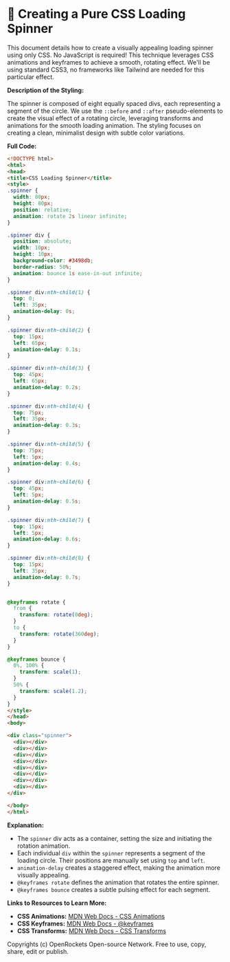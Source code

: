 # 🐞 Creating a Pure CSS Loading Spinner


This document details how to create a visually appealing loading spinner using only CSS.  No JavaScript is required! This technique leverages CSS animations and keyframes to achieve a smooth, rotating effect.  We'll be using standard CSS3, no frameworks like Tailwind are needed for this particular effect.


**Description of the Styling:**

The spinner is composed of eight equally spaced divs, each representing a segment of the circle.  We use the `::before` and `::after` pseudo-elements to create the visual effect of a rotating circle, leveraging transforms and animations for the smooth loading animation. The styling focuses on creating a clean, minimalist design with subtle color variations.


**Full Code:**

```html
<!DOCTYPE html>
<html>
<head>
<title>CSS Loading Spinner</title>
<style>
.spinner {
  width: 80px;
  height: 80px;
  position: relative;
  animation: rotate 2s linear infinite;
}

.spinner div {
  position: absolute;
  width: 10px;
  height: 10px;
  background-color: #3498db;
  border-radius: 50%;
  animation: bounce 1s ease-in-out infinite;
}

.spinner div:nth-child(1) {
  top: 0;
  left: 35px;
  animation-delay: 0s;
}

.spinner div:nth-child(2) {
  top: 15px;
  left: 65px;
  animation-delay: 0.1s;
}

.spinner div:nth-child(3) {
  top: 45px;
  left: 65px;
  animation-delay: 0.2s;
}

.spinner div:nth-child(4) {
  top: 75px;
  left: 35px;
  animation-delay: 0.3s;
}

.spinner div:nth-child(5) {
  top: 75px;
  left: 5px;
  animation-delay: 0.4s;
}

.spinner div:nth-child(6) {
  top: 45px;
  left: 5px;
  animation-delay: 0.5s;
}

.spinner div:nth-child(7) {
  top: 15px;
  left: 5px;
  animation-delay: 0.6s;
}

.spinner div:nth-child(8) {
  top: 15px;
  left: 35px;
  animation-delay: 0.7s;
}


@keyframes rotate {
  from {
    transform: rotate(0deg);
  }
  to {
    transform: rotate(360deg);
  }
}

@keyframes bounce {
  0%, 100% {
    transform: scale(1);
  }
  50% {
    transform: scale(1.2);
  }
}
</style>
</head>
<body>

<div class="spinner">
  <div></div>
  <div></div>
  <div></div>
  <div></div>
  <div></div>
  <div></div>
  <div></div>
  <div></div>
</div>

</body>
</html>
```

**Explanation:**

*   The `spinner` div acts as a container, setting the size and initiating the rotation animation.
*   Each individual `div` within the `spinner` represents a segment of the loading circle. Their positions are manually set using `top` and `left`.
*   `animation-delay` creates a staggered effect, making the animation more visually appealing.
*   `@keyframes rotate` defines the animation that rotates the entire spinner.
*   `@keyframes bounce` creates a subtle pulsing effect for each segment.


**Links to Resources to Learn More:**

*   **CSS Animations:** [MDN Web Docs - CSS Animations](https://developer.mozilla.org/en-US/docs/Web/CSS/CSS_Animations/Using_CSS_animations)
*   **CSS Keyframes:** [MDN Web Docs - @keyframes](https://developer.mozilla.org/en-US/docs/Web/CSS/@keyframes)
*   **CSS Transforms:** [MDN Web Docs - CSS Transforms](https://developer.mozilla.org/en-US/docs/Web/CSS/transform)


Copyrights (c) OpenRockets Open-source Network. Free to use, copy, share, edit or publish.

